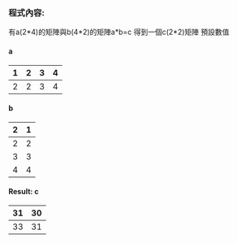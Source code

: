 ### 程式內容:
有a(2\*4)的矩陣與b(4\*2)的矩陣a\*b=c
得到一個c(2*2)矩陣
預設數值

#### a
|1|2|3|4|
|-|-|-|-|
|2|2|3|4|

#### b
|2|1|
|-|-|
|2|2|
|3|3|
|4|4|

#### Result: c
|31|30|
|-|-|
|33|31|


